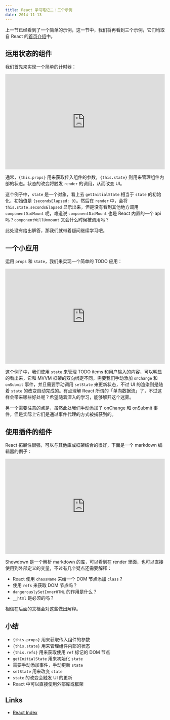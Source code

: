 ```yaml
---
title: React 学习笔记二：三个示例
date: 2014-11-13
---
```


上一节已经看到了一个简单的示例，这一节中，我们将再看到三个示例，它们均取自 React 的[首页介绍][React Index]中。

运用状态的组件
---

我们首先来实现一个简单的计时器：

<iframe width="100%" height="300" src="http://jsfiddle.net/xcatliu/cbprgdyj/embedded/" allowfullscreen="allowfullscreen" frameborder="0"></iframe>

通常，`{this.props}` 用来获取传入组件的参数，`{this.state}` 则用来管理组件内部的状态。状态的改变将触发 `render` 的调用，从而改变 UI。

这个例子中，`state` 是一个对象，看上去 `getInitialState` 相当于 `state` 的初始化，初始值是 `{secondsElapsed: 0}`。然后在 `render` 中，会将 `this.state.secondsElapsed` 显示出来，但是没有看到其他地方调用 `componentDidMount` 呢，难道说 `componentDidMount` 也是 React 内置的一个 api 吗？`componentWillUnmount` 又会什么时候被调用吗？

此处没有给出解答，那我们就带着疑问继续学习吧。

一个小应用
---

运用 `props` 和 `state`，我们来实现一个简单的 TODO 应用：

<iframe width="100%" height="300" src="http://jsfiddle.net/xcatliu/fecjzL92/embedded/" allowfullscreen="allowfullscreen" frameborder="0"></iframe>

这个例子中，我们使用 `state` 来管理 TODO items 和用户输入的内容，可以明显的看出来，它和 MVVM 框架的双向绑定不同，需要我们手动添加 `onChange` 和 `onSubmit` 事件，并且需要手动调用 `setState` 来更新状态，不过 UI 的渲染则是随着 `state` 的改变自动完成的。有点理解 React 所谓的「单向数据流」了，不过这样会带来哪些好处呢？希望随着深入的学习，能够解开这个迷雾。

另一个需要注意的点是，虽然此处我们手动添加了 onChange 和 onSubmit 事件，但是实际上它们是通过事件代理的方式被捕获到的。

使用插件的组件
---

React 拓展性很强，可以与其他库或框架结合的很好，下面是一个 markdown 编辑器的例子：

<iframe width="100%" height="300" src="http://jsfiddle.net/xcatliu/nha9zpq8/embedded/" allowfullscreen="allowfullscreen" frameborder="0"></iframe>

Showdown 是一个解析 markdown 的库，可以看到在 render 里面，也可以直接使用到外部定义的变量，不过有几个疑点还需要解释：

- React 使用 `chassName` 来给一个 DOM 节点添加 `class`？
- 使用 `refs` 来获取 DOM 节点吗？
- `dangerouslySetInnerHTML` 的作用是什么？
- `__html` 是必须的吗？

相信在后面的文档会对这些做出解释。

小结
---

- `{this.props}` 用来获取传入组件的参数
- `{this.state}` 用来管理组件内部的状态
- `{this.refs}` 用来获取使用 `ref` 标记的 DOM 节点
- `getInitialState` 用来初始化 `state`
- 需要手动添加事件，手动更新 `state`
- `setState` 用来改变 `state`
- `state` 的改变会触发 UI 的更新
- React 中可以直接使用外部库或框架

Links
---

- [React Index]

[React Index]: http://facebook.github.io/react/index.html